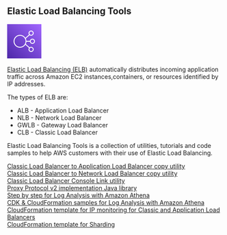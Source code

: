## Elastic Load Balancing Tools
 
![ELB](images/ELB.png)

[Elastic Load Balancing (ELB)](https://docs.aws.amazon.com/elasticloadbalancing/latest/userguide/what-is-load-balancing.html) automatically distributes incoming application traffic across Amazon EC2 instances,containers, or resources identified by IP addresses. 

The types of ELB are:

- ALB - Application Load Balancer
- NLB - Network Load Balancer
- GWLB - Gateway Load Balancer
- CLB - Classic Load Balancer

Elastic Load Balancing Tools is a collection of utilities, tutorials and code samples to help AWS customers with their use of Elastic Load Balancing. 


[Classic Load Balancer to Application Load Balancer copy utility](application-load-balancer-copy-utility/) <br />
[Classic Load Balancer to Network Load Balancer copy utility](network-load-balancer-copy-utility/) <br /> 
[Classic Load Balancer Console Link utility](classic-load-balancer-consolelink-utility/) <br /> 
[Proxy Protocol v2 implementation Java library](proprot/) <br /> 
[Step by step for Log Analysis with Amazon Athena](amazon-athena-for-elb/) <br /> 
[CDK & CloudFormation samples for Log Analysis with Amazon Athena](log-analysis-elb-cdk-cf-template/) <br /> 
[CloudFormation template for IP monitoring for Classic and Application Load Balancers](elb_ip_monitoring/) <br /> 
[CloudFormation template for Sharding](sharding/) <br /> 